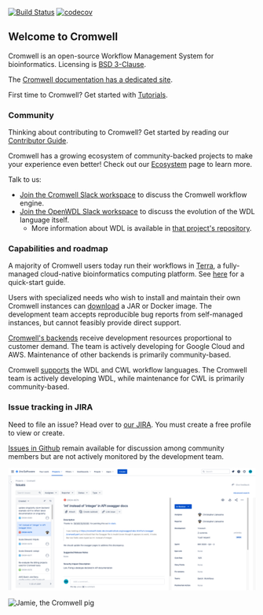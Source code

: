 [![Build Status](https://travis-ci.com/broadinstitute/cromwell.svg?branch=develop)](https://travis-ci.com/broadinstitute/cromwell?branch=develop)
[![codecov](https://codecov.io/gh/broadinstitute/cromwell/branch/develop/graph/badge.svg)](https://codecov.io/gh/broadinstitute/cromwell)

## Welcome to Cromwell

Cromwell is an open-source Workflow Management System for bioinformatics. Licensing is [BSD 3-Clause](LICENSE.txt).

The [Cromwell documentation has a dedicated site](https://cromwell.readthedocs.io/en/stable).

First time to Cromwell? Get started with [Tutorials](https://cromwell.readthedocs.io/en/stable/tutorials/FiveMinuteIntro/).

### Community

Thinking about contributing to Cromwell? Get started by reading our [Contributor Guide](CONTRIBUTING.md).

Cromwell has a growing ecosystem of community-backed projects to make your experience even better! Check out our [Ecosystem](https://cromwell.readthedocs.io/en/stable/Ecosystem/) page to learn more.

Talk to us:
- [Join the Cromwell Slack workspace](https://join.slack.com/t/cromwellhq/shared_invite/zt-dxmmrtye-JHxwKE53rfKE_ZWdOHIB4g) to discuss the Cromwell workflow engine.
- [Join the OpenWDL Slack workspace](https://join.slack.com/t/openwdl/shared_invite/zt-ctmj4mhf-cFBNxIiZYs6SY9HgM9UAVw) to discuss the evolution of the WDL language itself.
    - More information about WDL is available in [that project's repository](https://github.com/openwdl/wdl).  

### Capabilities and roadmap

A majority of Cromwell users today run their workflows in [Terra](https://app.terra.bio/), a fully-managed cloud-native bioinformatics computing platform. See [here](https://support.terra.bio/hc/en-us/articles/360036379771-Get-started-running-workflows) for a quick-start guide.

Users with specialized needs who wish to install and maintain their own Cromwell instances can [download](https://github.com/broadinstitute/cromwell/releases) a JAR or Docker image. The development team accepts reproducible bug reports from self-managed instances, but cannot feasibly provide direct support.

[Cromwell's backends](https://cromwell.readthedocs.io/en/stable/backends/Backends/) receive development resources proportional to customer demand. The team is actively developing for Google Cloud and AWS. Maintenance of other backends is primarily community-based.

Cromwell [supports](https://cromwell.readthedocs.io/en/stable/LanguageSupport/) the WDL and CWL workflow languages. The Cromwell team is actively developing WDL, while maintenance for CWL is primarily community-based.  

### Issue tracking in JIRA

<!--
AEN external issue filing tested 2020-12-08 with `oednichols@gmail.com` / `https://broadworkbench.atlassian.net/browse/CROM-6681`
-->

Need to file an issue? Head over to [our JIRA](https://broadworkbench.atlassian.net/jira/software/c/projects/CROM/issues). You must create a free profile to view or create.

[Issues in Github](https://github.com/broadinstitute/cromwell/issues) remain available for discussion among community members but are not actively monitored by the development team.

![Cromwell JIRA](docs/img/cromwell_jira.png)

![Jamie, the Cromwell pig](docs/jamie_the_cromwell_pig.png)


